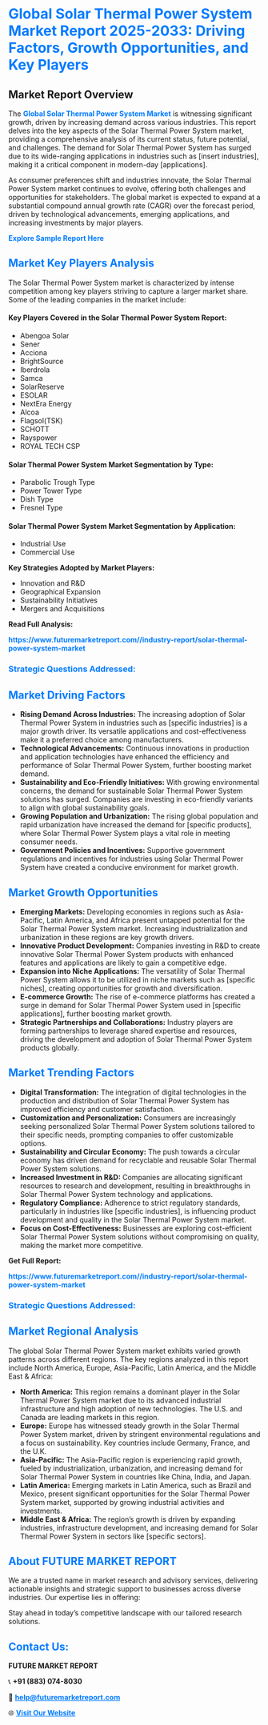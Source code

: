 <h1 style="color: #007BFF;">Global Solar Thermal Power System Market Report 2025-2033: Driving Factors, Growth Opportunities, and Key Players</h1>

<section id="overview">
<h2>Market Report Overview</h2>
<p>The <a href="https://www.futuremarketreport.com//industry-report/solar-thermal-power-system-market" style="color: #007BFF; text-decoration: none;"><strong>Global Solar Thermal Power System Market</strong></a> is witnessing significant growth, driven by increasing demand across various industries. This report delves into the key aspects of the Solar Thermal Power System market, providing a comprehensive analysis of its current status, future potential, and challenges. The demand for Solar Thermal Power System has surged due to its wide-ranging applications in industries such as [insert industries], making it a critical component in modern-day [applications].</p>
<p>As consumer preferences shift and industries innovate, the Solar Thermal Power System market continues to evolve, offering both challenges and opportunities for stakeholders. The global market is expected to expand at a substantial compound annual growth rate (CAGR) over the forecast period, driven by technological advancements, emerging applications, and increasing investments by major players.</p>
</section>

<section id="overview">
<p><a href="https://www.futuremarketreport.com//request-sample/reportId=57634" style="color: #007BFF; text-decoration: none;"><strong>Explore Sample Report Here</strong></a></p>
</section>

<section id="key-players">
<h2 style="color: #007BFF;">Market Key Players Analysis</h2>
<p>The Solar Thermal Power System market is characterized by intense competition among key players striving to capture a larger market share. Some of the leading companies in the market include:</p>
<h4>Key Players Covered in the Solar Thermal Power System Report:</h4>
<ul><li>Abengoa Solar</li><li>Sener</li><li>Acciona</li><li>BrightSource</li><li>Iberdrola</li><li>Samca</li><li>SolarReserve</li><li>ESOLAR</li><li>NextEra Energy</li><li>Alcoa</li><li>Flagsol(TSK)</li><li>SCHOTT</li><li>Rayspower</li><li>ROYAL TECH CSP</li></ul>
<h4>Solar Thermal Power System Market Segmentation by Type:</h4>
<ul><li>Parabolic Trough Type</li><li>Power Tower Type</li><li>Dish Type</li><li>Fresnel Type</li></ul>

<h4>Solar Thermal Power System Market Segmentation by Application:</h4>
<ul><li>Industrial Use</li><li>Commercial Use</li></ul>
<p><strong>Key Strategies Adopted by Market Players:</strong></p>
<ul>
<li>Innovation and R&D</li>
<li>Geographical Expansion</li>
<li>Sustainability Initiatives</li>
<li>Mergers and Acquisitions</li>
</ul>
</section>

<section>
<p><strong>Read Full Analysis: </strong></p><a href="https://www.futuremarketreport.com//industry-report/solar-thermal-power-system-market" style="color: #007BFF; text-decoration: none;"><strong>https://www.futuremarketreport.com//industry-report/solar-thermal-power-system-market</strong></a>
<h3 style="color: #007BFF;">Strategic Questions Addressed:</h3>
</section>

<section id="driving-factors">
<h2 style="color: #007BFF;">Market Driving Factors</h2>
<ul>
<li><strong>Rising Demand Across Industries:</strong> The increasing adoption of Solar Thermal Power System in industries such as [specific industries] is a major growth driver. Its versatile applications and cost-effectiveness make it a preferred choice among manufacturers.</li>
<li><strong>Technological Advancements:</strong> Continuous innovations in production and application technologies have enhanced the efficiency and performance of Solar Thermal Power System, further boosting market demand.</li>
<li><strong>Sustainability and Eco-Friendly Initiatives:</strong> With growing environmental concerns, the demand for sustainable Solar Thermal Power System solutions has surged. Companies are investing in eco-friendly variants to align with global sustainability goals.</li>
<li><strong>Growing Population and Urbanization:</strong> The rising global population and rapid urbanization have increased the demand for [specific products], where Solar Thermal Power System plays a vital role in meeting consumer needs.</li>
<li><strong>Government Policies and Incentives:</strong> Supportive government regulations and incentives for industries using Solar Thermal Power System have created a conducive environment for market growth.</li>
</ul>
</section>

<section id="growth-opportunities">
<h2 style="color: #007BFF;">Market Growth Opportunities</h2>
<ul>
<li><strong>Emerging Markets:</strong> Developing economies in regions such as Asia-Pacific, Latin America, and Africa present untapped potential for the Solar Thermal Power System market. Increasing industrialization and urbanization in these regions are key growth drivers.</li>
<li><strong>Innovative Product Development:</strong> Companies investing in R&D to create innovative Solar Thermal Power System products with enhanced features and applications are likely to gain a competitive edge.</li>
<li><strong>Expansion into Niche Applications:</strong> The versatility of Solar Thermal Power System allows it to be utilized in niche markets such as [specific niches], creating opportunities for growth and diversification.</li>
<li><strong>E-commerce Growth:</strong> The rise of e-commerce platforms has created a surge in demand for Solar Thermal Power System used in [specific applications], further boosting market growth.</li>
<li><strong>Strategic Partnerships and Collaborations:</strong> Industry players are forming partnerships to leverage shared expertise and resources, driving the development and adoption of Solar Thermal Power System products globally.</li>
</ul>
</section>

<section id="trending-factors">
<h2 style="color: #007BFF;">Market Trending Factors</h2>
<ul>
<li><strong>Digital Transformation:</strong> The integration of digital technologies in the production and distribution of Solar Thermal Power System has improved efficiency and customer satisfaction.</li>
<li><strong>Customization and Personalization:</strong> Consumers are increasingly seeking personalized Solar Thermal Power System solutions tailored to their specific needs, prompting companies to offer customizable options.</li>
<li><strong>Sustainability and Circular Economy:</strong> The push towards a circular economy has driven demand for recyclable and reusable Solar Thermal Power System solutions.</li>
<li><strong>Increased Investment in R&D:</strong> Companies are allocating significant resources to research and development, resulting in breakthroughs in Solar Thermal Power System technology and applications.</li>
<li><strong>Regulatory Compliance:</strong> Adherence to strict regulatory standards, particularly in industries like [specific industries], is influencing product development and quality in the Solar Thermal Power System market.</li>
<li><strong>Focus on Cost-Effectiveness:</strong> Businesses are exploring cost-efficient Solar Thermal Power System solutions without compromising on quality, making the market more competitive.</li>
</ul>
</section>

<section>
<p><strong>Get Full Report: </strong></p><a href="https://www.futuremarketreport.com//industry-report/solar-thermal-power-system-market" style="color: #007BFF; text-decoration: none;"><strong>https://www.futuremarketreport.com//industry-report/solar-thermal-power-system-market</strong></a>
<h3 style="color: #007BFF;">Strategic Questions Addressed:</h3>
</section>


<section id="regional-analysis">
<h2 style="color: #007BFF;">Market Regional Analysis</h2>
<p>The global Solar Thermal Power System market exhibits varied growth patterns across different regions. The key regions analyzed in this report include North America, Europe, Asia-Pacific, Latin America, and the Middle East & Africa:</p>
<ul>
<li><strong>North America:</strong> This region remains a dominant player in the Solar Thermal Power System market due to its advanced industrial infrastructure and high adoption of new technologies. The U.S. and Canada are leading markets in this region.</li>
<li><strong>Europe:</strong> Europe has witnessed steady growth in the Solar Thermal Power System market, driven by stringent environmental regulations and a focus on sustainability. Key countries include Germany, France, and the U.K.</li>
<li><strong>Asia-Pacific:</strong> The Asia-Pacific region is experiencing rapid growth, fueled by industrialization, urbanization, and increasing demand for Solar Thermal Power System in countries like China, India, and Japan.</li>
<li><strong>Latin America:</strong> Emerging markets in Latin America, such as Brazil and Mexico, present significant opportunities for the Solar Thermal Power System market, supported by growing industrial activities and investments.</li>
<li><strong>Middle East & Africa:</strong> The region’s growth is driven by expanding industries, infrastructure development, and increasing demand for Solar Thermal Power System in sectors like [specific sectors].</li>
</ul>
</section>

<footer>
<h2 style="color: #007BFF;">About FUTURE MARKET REPORT</h2>
<p>We are a trusted name in market research and advisory services, delivering actionable insights and strategic support to businesses across diverse industries. Our expertise lies in offering:</p>

<p>Stay ahead in today’s competitive landscape with our tailored research solutions.</p>

<h2 style="color: #007BFF;">Contact Us:</h2>
<p><strong>FUTURE MARKET REPORT</strong></p>
<p>📞 <strong>+91 (883) 074-8030</strong></p>
<p>📧 <strong><a href="mailto:help@futuremarketreport.com" style="color: #007BFF;">help@futuremarketreport.com</a></strong></p>
<p>🌐 <strong><a href="https://www.futuremarketreport.com/" style="color: #007BFF;">Visit Our Website</a></strong></p>
</footer>